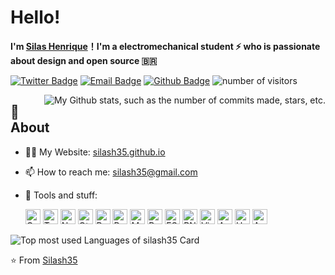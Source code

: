 # **Hello!**

**I'm [Silas Henrique](https://github.com/silash35)！I'm a electromechanical student ⚡ who is passionate about design and open source 🇧🇷**

[![Twitter Badge](https://img.shields.io/badge/-Twitter-1da1f2?style=flat-square&labelColor=1da1f2&logo=twitter&logoColor=white&link=https://twitter.com/silash35)](https://twitter.com/silash35)
[![Email Badge](https://img.shields.io/badge/-Email-c14438?style=flat-square&logo=Gmail&logoColor=white&link=mailto:silash35@gmail.com)](mailto:silash35@gmail.com)
[![Github Badge](https://img.shields.io/badge/-Github-232323?style=flat-square&logo=Github&logoColor=white&link=https://github.com/silash35)](https://github.com/silash35)
![number of visitors](https://visitor-badge.laobi.icu/badge?page_id=silash35)

<img
  align="right"
  src="https://github-readme-stats.vercel.app/api?username=silash35&hide_border=true&show_icons=true&title_color=fff&text_color=fff&bg_color=0d1117"
  alt="My Github stats, such as the number of commits made, stars, etc.">

## 🧐 **About**

- 👨‍💻 My Website: [silash35.github.io](https://silash35.github.io)
- 📫 How to reach me: silash35@gmail.com
- 🌱 Tools and stuff:

  <div>
    <!--- Languages -->
    <img height="24" src="https://cdn.svgporn.com/logos/c-plusplus.svg" alt="C++ icon">  
    <img height="24" src="https://cdn.svgporn.com/logos/typescript-icon.svg" alt="TypeScript icon">
  
    <!--- Frameworks -->
    <img height="24" src="https://cdn.svgporn.com/logos/nextjs-icon.svg" alt="Next.js icon">
    <img height="24" src="https://cdn.svgporn.com/logos/qt.svg" alt="Qt icon">

    <!--- Librarys -->
    <img height="24" src="https://cdn.svgporn.com/logos/react.svg" alt="React.js icon">
    <img height="24" src="https://cdn.svgporn.com/logos/preact.svg" alt="Preact.js icon">
    <img height="24" src="https://cdn.svgporn.com/logos/material-ui.svg" alt="Material UI icon">
  
    <!--- JavaScript ecosystem  -->
    <img height="24" src="https://cdn.svgporn.com/logos/parcel-icon.svg" alt="Parcel icon">
    <img height="24" src="https://cdn.svgporn.com/logos/eslint.svg" alt="ESLint icon">
    <img height="24" src="https://cdn.svgporn.com/logos/pnpm.svg" alt="PNPM icon">
    
    <!--- Other Things -->
    <img height="24" src="https://cdn.svgporn.com/logos/visual-studio-code.svg" alt="Visual Studio Code icon">
    <img height="24" src="https://cdn.svgporn.com/logos/arduino.svg" alt="Arduino icon">
    <img height="24" src="https://cdn.svgporn.com/logos/heroku-icon.svg" alt="Heroku icon">
    <img height="24" src="https://cdn.svgporn.com/logos/archlinux.svg" alt="Arch Linux icon">
  </div>

<img
  src="https://github-readme-stats.vercel.app/api/top-langs/?username=silash35&layout=compact&hide_border=true&show_icons=true&text_color=fff&bg_color=0d1117"
  alt="Top most used Languages of silash35 Card">

⭐️ From [Silash35](https://github.com/silash35)
